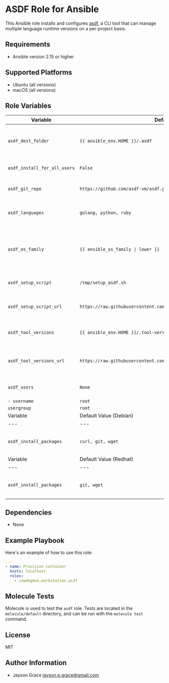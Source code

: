 # ASDF Role for Ansible

This Ansible role installs and configures
[asdf](https://asdf-vm.com/#/), a CLI tool that can manage multiple language
runtime versions on a per-project basis.

## Requirements

- Ansible version 2.15 or higher

## Supported Platforms

- Ubuntu (all versions)
- macOS (all versions)

## Role Variables

<!--- vars table -->
| Variable | Default Value | Description |
| --- | --- | --- |
| `asdf_dest_folder` | `{{ ansible_env.HOME }}/.asdf` | Destination folder for cloning the asdf repository |
| `asdf_install_for_all_users` | `False` | Set to true to install for all users |
| `asdf_git_repo` | `https://github.com/asdf-vm/asdf.git` | Git repository URL of asdf |
| `asdf_languages` | `golang, python, ruby` | Languages to configure with asdf |
| `asdf_os_family` | `{{ ansible_os_family \| lower }}` | OS family variable used for loading OS-specific tasks |
| `asdf_setup_script` | `/tmp/setup_asdf.sh` | Local path to the setup script |
| `asdf_setup_script_url` | `https://raw.githubusercontent.com/l50/dotfiles/main/files/setup_asdf.sh` | URL to download the setup script |
| `asdf_tool_versions` | `{{ ansible_env.HOME }}/.tool-versions` | Path to the `.tool-versions` file |
| `asdf_tool_versions_url` | `https://raw.githubusercontent.com/l50/dotfiles/main/.tool-versions` | URL to download the `.tool-versions` file |
| `asdf_users` | `None` | Users to setup with asdf |
| `- username` | `root` |  |
| `usergroup` | `root` |  |
| Variable | Default Value (Debian) | Description |
| --- | --- | --- |
| `asdf_install_packages` | `curl, git, wget` | Debian packages to be installed |
| Variable | Default Value (Redhat) | Description |
| --- | --- | --- |
| `asdf_install_packages` | `git, wget` | Red Hat packages to be installed |
<!--- end vars table -->

## Dependencies

- None

## Example Playbook

Here's an example of how to use this role:

```yaml
---
- name: Provision container
  hosts: localhost
  roles:
    - cowdogmoo.workstation.asdf
```

## Molecule Tests

Molecule is used to test the `asdf` role. Tests are located in the
`molecule/default` directory, and can be run with the `molecule test` command.

## License

MIT

## Author Information

- Jayson Grace <jayson.e.grace@gmail.com>
